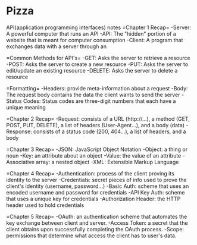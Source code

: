 # Pizza
API(application programming interfaces) notes
=Chapter 1 Recap=
-Server: A powerful computer that runs an API
-API: The "hidden" portion of a website that is meant for computer
consumption
-Client: A program that exchanges data with a server through an

=Common Methods for API's=
-GET: Asks the server to retrieve a resource
-POST: Asks the server to create a new resource
-PUT: Asks the server to edit/update an existing resource
-DELETE: Asks the server to delete a resource 

=Formatting=
-Headers: provide meta-information about a request
-Body: The request body contains the data the client wants to send the server
-Status Codes: Status codes are three-digit numbers that each have a unique meaning

=Chapter 2 Recap=
-Request: consists of a URL (http://…), a method (GET, POST, PUT,
DELETE), a list of headers (User-Agent…), and a body (data)
-Response: consists of a status code (200, 404…), a list of headers,
and a body

=Chapter 3 Recap=
-JSON: JavaScript Object Notation
-Object: a thing or noun 
-Key: an attribute about an object 
-Value: the value of an attribute 
-Associative array: a nested object
-XML: Extensible Markup Language 

=Chapter 4 Recap=
-Authentication: process of the client proving its identity to the
server
-Credentials: secret pieces of info used to prove the client's
identity (username, password...)  
-Basic Auth: scheme that uses an encoded username and
password for credentials
-API Key Auth: scheme that uses a unique key for credentials
-Authorization Header: the HTTP header used to hold credentials 

=Chapter 5 Recap=
-OAuth: an authentication scheme that automates the key
exchange between client and server.
-Access Token: a secret that the client obtains upon successfully
completing the OAuth process.
-Scope: permissions that determine what access the client has to
user's data. 
